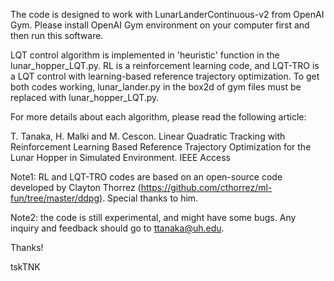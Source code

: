 The code is designed to work with LunarLanderContinuous-v2 from OpenAI Gym.
Please install OpenAI Gym environment on your computer first and then run this software.

LQT control algorithm is implemented in 'heuristic' function in the lunar_hopper_LQT.py.
RL is a reinforcement learning code, and LQT-TRO is a LQT control with learning-based reference trajectory optimization.
To get both codes working, lunar_lander.py in the box2d of gym files must be replaced with lunar_hopper_LQT.py.

For more details about each algorithm, please read the following article:

T. Tanaka, H. Malki and M. Cescon. Linear Quadratic Tracking with Reinforcement Learning Based Reference Trajectory Optimization for the Lunar Hopper in Simulated Environment. IEEE Access

Note1: RL and LQT-TRO codes are based on an open-source code developed by Clayton Thorrez (https://github.com/cthorrez/ml-fun/tree/master/ddpg). Special thanks to him.

Note2: the code is still experimental, and might have some bugs. Any inquiry and feedback should go to ttanaka@uh.edu.

Thanks!

tskTNK
